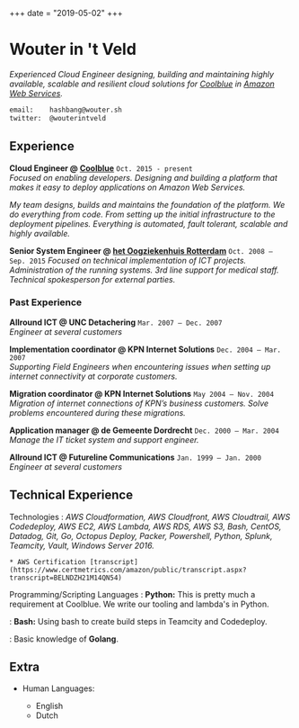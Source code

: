 +++
date = "2019-05-02"
+++

# Wouter in 't Veld
_Experienced Cloud Engineer designing, building and maintaining highly available, scalable and resilient cloud solutions for [Coolblue](https://www.coolblue.nl) in [Amazon Web Services](https://aws.amazon.com/)._  

```bash
email:    hashbang@wouter.sh
twitter:  @wouterintveld
```

Experience
----------

**Cloud Engineer @ [Coolblue](https://www.coolblue.nl)** `Oct. 2015 - present`  
_Focused on enabling developers. Designing and building a platform that makes it easy to deploy applications on Amazon Web Services._

_My team designs, builds and maintains the foundation of the platform. We do everything from code. From setting up the initial infrastructure to the deployment pipelines. Everything is automated, fault tolerant, scalable and highly available._


**Senior System Engineer @ [het Oogziekenhuis Rotterdam](https://www.oogziekenhuis.nl)** `Oct. 2008 – Sep. 2015` 
_Focused on technical implementation of ICT projects. Administration of the running systems. 3rd line support for medical staff. Technical spokesperson for external parties._

### Past Experience
**Allround ICT @ UNC Detachering** `Mar. 2007 – Dec. 2007`  
_Engineer at several customers_  

**Implementation coordinator @ KPN Internet Solutions** `Dec. 2004 – Mar. 2007`   
  _Supporting Field Engineers when encountering issues when setting up internet connectivity at corporate customers._  

**Migration coordinator @ KPN Internet Solutions** `May 2004 – Nov. 2004`  
    _Migration of internet connections of KPN’s business customers. Solve problems encountered during these migrations._

**Application manager @ de Gemeente Dordrecht** `Dec. 2000 – Mar. 2004`  
_Manage the IT ticket system and support engineer._

**Allround ICT @ Futureline Communications** `Jan. 1999 – Jan. 2000`  
_Engineer at several customers_  

Technical Experience
---------------------

Technologies
:   _AWS Cloudformation, AWS Cloudfront, AWS Cloudtrail, AWS Codedeploy, AWS EC2, AWS Lambda, AWS RDS, AWS S3, Bash, CentOS, Datadog, Git, Go, Octopus Deploy, Packer, Powershell, Python, Splunk, Teamcity, Vault, Windows Server 2016._

    * AWS Certification [transcript](https://www.certmetrics.com/amazon/public/transcript.aspx?transcript=BELNDZH21M14QN54)  


  
Programming/Scripting Languages
:   **Python:** This is pretty much a requirement at Coolblue. We write our tooling and lambda's in Python.

:   **Bash:** Using bash to create build steps in Teamcity and Codedeploy.

:   Basic knowledge of **Golang**.


Extra
----------------------------------------

* Human Languages:

     * English
     * Dutch

